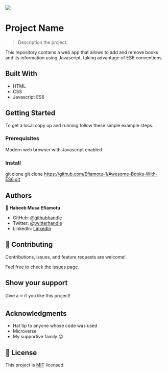 ![](https://img.shields.io/badge/Microverse-blueviolet)

# Project Name

> Description the project.

This repository contains a web app that allows to add and remove books and its information using Javascript, taking advantage of ES6 conventions.

## Built With

- HTML
- CSS
- Javascript ES6

## Getting Started

To get a local copy up and running follow these simple example steps.

### Prerequisites

Modern web browser with Javascript enabled
### Install

git clone git clone https://github.com/Efiamotu-1/Awesome-Books-With-ES6.git


## Authors

👤 **Habeeb Musa Efiamotu**

- GitHub: [@githubhandle](https://github.com/Efiamotu-1)
- Twitter: [@twitterhandle](https://twitter.com/EFYAMOTU)
- LinkedIn: [LinkedIn](https://www.linkedin.com/in/musa-habeeb/)

## 🤝 Contributing

Contributions, issues, and feature requests are welcome!

Feel free to check the [issues page](../../issues/).

## Show your support

Give a ⭐️ if you like this project!

## Acknowledgments

- Hat tip to anyone whose code was used
- Microverse
- My supportive family 😊

## 📝 License

This project is [MIT](./MIT.md) licensed.
